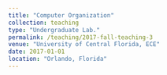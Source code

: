 ```yaml
---
title: "Computer Organization"
collection: teaching
type: "Undergraduate Lab."
permalink: /teaching/2017-fall-teaching-3
venue: "University of Central Florida, ECE"
date: 2017-01-01
location: "Orlando, Florida"
---
```

